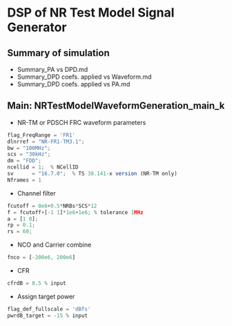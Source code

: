 # DSP of NR Test Model Signal Generator 
## Summary of simulation
  - Summary_PA vs DPD.md
  - Summary_DPD coefs. applied vs Waveform.md
  - Summary_DPD coefs. applied vs PA.md

## Main: NRTestModelWaveformGeneration_main_k
  - NR-TM or PDSCH FRC waveform parameters
  ```js
  flag_FreqRange = 'FR1' 
  dlnrref = "NR-FR1-TM3.1";   
  bw = "100MHz";
  scs = "30kHz";
  dm = "FDD";
  ncellid = 1;  % NCellID
  sv      = "16.7.0";  % TS 38.141-x version (NR-TM only)
  Nframes = 1
  ```
  - Channel filter
  ```js
  fcutoff = 0e6+0.5*NRBs*SCS*12
  f = fcutoff+[-1 1]*1e6+1e6; % tolerance 1MHz
  a = [1 0];
  rp = 0.1;
  rs = 60;
  ```
  - NCO and Carrier combine
  ```js
  fnco = [-200e6, 200e6]
  ```
  - CFR
  ```js
  cfrdB = 8.5 % input
  ```
  - Assign target power
  ```js
  flag_def_fullscale = 'dBfs'
  pwrdB_target = -15 % input
  ```
  
  
  
  
  
  
  
  
  
  
  
  
  
  
  
  
